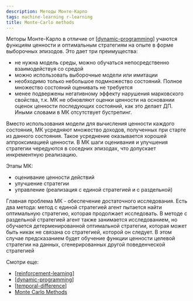 ```yaml
---
description: Методы Монте-Карло
tags: machine-learning r-learning
title: Monte-Carlo methods
---
```

Меторы Монте-Карло в отличие от [[dynamic-programming]] учаются функциям ценности и оптимальным стратегиям на опыте в форме выборочных эпизодов. Это дает три преимущества:

- не нужна модель среды, можно обучаться непосредственно взаимодействуя со средой
- можно использовать выборочные модели или имитации
- необходимо только небольшое подмножество состояний. Полное множество состояний оценивать не требуется
- менее подвержены негативному эффекту нарушения марковского свойства, т.к. МК не обновляют оценки ценности на основании оценок ценности последующих состояний, как это делает ДП. Иными словами в МК отсутствует бустрепинг.

Вместо использования модели для вычисления ценности каждого состояния, МК усредняют множество доходов, полученных при старте из данного состояния. Такое усреднение оказывается хорошей аппроксимацией ценности. В МК шаги оценивания и улучшения стратегии чередуются в соседних эпизодах, что допускает инкрементную реализацию.

Этапы МК:

- оценивание ценности действий
- улучшение стратегии
- управление (реализация с единой стратегией и с раздельной)

Главная проблема МК - обеспечение достаточного исследования. Есть два метода: метод с единой стратегией агент пытается найти оптимальную стратегию, которая продолжает исследовать. В методе с раздельной стратегией агент также занимается исследованием, но обучается детерменированной оптимальной стратегии, которая может быть никак не связана со стратегией, которой он следует. В этом случае предсказанием будет обучение функции ценности целевой стратегии на данных, сгенерированных другой поведенческой стратегией

Смотри еще:

- [[reinforcement-learning]]
- [[dynamic-programming]]
- [[temporal-difference]]
- [Monte Carlo Methods](https://towardsdatascience.com/introduction-to-reinforcement-learning-rl-part-5-monte-carlo-methods-25067003bb0f)

[//begin]: # "Autogenerated link references for markdown compatibility"
[dynamic-programming]: dynamic-programming "Dynamic programming for reinforcement-learning"
[reinforcement-learning]: ..%2Flists%2Freinforcement-learning "Reinforcement learning"
[temporal-difference]: temporal-difference "Temporal difference methods and n-steps methods"
[//end]: # "Autogenerated link references"
[//begin]: # "Autogenerated link references for markdown compatibility"
[dynamic-programming]: dynamic-programming "Dynamic programming for reinforcement-learning"
[reinforcement-learning]: ../lists/reinforcement-learning "Reinforcement learning"
[dynamic-programming]: dynamic-programming "Dynamic programming for reinforcement-learning"
[temporal-difference]: temporal-difference "Temporal difference methods and n-steps methods"
[//end]: # "Autogenerated link references"